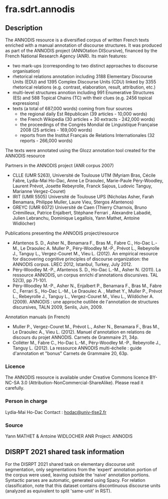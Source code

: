 # fra.sdrt.annodis

## Description

The ANNODIS resource is a diversified corpus of written French texts enriched with a manual annotation of discourse structures. It was produced as part of the ANNODIS project (ANNOtation DIScursive), financed by the French National Research Agency (ANR). Its main features:

  * two mark-ups (corresponding to two distinct approaches to discourse organisation)
  * rhetorical relations annotation including 3188 Elementary Discourse Units (EDU) and 1395 Complex Discourse Units (CDU) linked by 3355 rhetorical relations (e.g. contrast, elaboration, result, attribution, etc.)
  * multi-level structures annotion including 991 Enumerative Structures (ES) and 588 Topical Chains (TC) with their clues (e.g. 2456 topical expressions)
  * texts (a total of 687,000 words) coming from four sources
    * the regional daily Est Républicain (39 articles - 10,000 words)
    * the French Wikipedia (30 articles + 30 extracts - 242,000 words)
    * the proceedings of the Congrès Mondial de Linguistique Française 2008 (25 articles - 169,000 words)
    * reports from the Institut Français de Relations Internationales (32 reports - 266,000 words)

The texts were annotated using the Glozz annotation tool created for the ANNODIS resource

Partners in the ANNODIS project (ANR corpus 2007)

  * CLLE (UMR 5263), Université de Toulouse UTM (Myriam Bras, Cécile Fabre, Lydia-Mai Ho-Dac, Anne Le Draoulec, Marie-Paule Péry-Woodley, Laurent Prévot, Josette Rebeyrolle, Franck Sajous, Ludovic Tanguy, Marianne Vergez-Couret)
  * IRIT (UMR 5505) Université de Toulouse UPS (Nicholas Asher, Farah Benamara, Philippe Muller, Laure Vieu, Stergos Afantenos)
  * GREYC (UMR 6072) Université de Caen (Thierry Charnois, Bruno Crémilleux, Patrice Enjalbert, Stéphane Ferrari , Alexandre Labadié, Julien Lebranchu, Dominique Legallois, Yann Mathet, Antoine Widlöcher)

Publications presenting the ANNODIS project/resource

  * Afantenos S. D., Asher N., Benamara F., Bras M., Fabre C., Ho-Dac L.-M., Le Draoulec A. Muller P., Péry-Woodley M.-P., Prévot L., Rebeyrolle J., Tanguy L., Vergez-Couret M., Vieu L. (2012). An empirical resource for discovering cognitive principles of discourse organization: the ANNODIS corpus. LREC 2012, Istanbul, Turkey, July 2012. 
  * Péry-Woodley M.-P., Afantenos S. D., Ho-Dac L.-M., Asher N. (2011). La ressource ANNODIS, un corpus enrichi d'annotations discursives. TAL 52(3), pp 71-101. 
  * Péry-Woodley M.-P., Asher N., Enjalbert P., Benamara F., Bras M., Fabre C., Ferrari S., Ho-Dac L.-M., Le Draoulec A. , Mathet Y., Muller P., Prévot L., Rebeyrolle J., Tanguy L., Vergez-Couret M., Vieu L., Wildöcher A. (2009). ANNODIS : une approche outillée de l'annotation de structures discursives, TALN 2009, Senlis, Juin, 2009. 

Annotation manuals (in French)

  * Muller P., Vergez-Couret M., Prévot L., Asher N., Benamara F., Bras M., Le Draoulec A., Vieu L. (2012). Manuel d'annotation en relations de discours du projet ANNODIS. Carnets de Grammaire 21, 34p. 
  * Colléter M., Fabre C., Ho-Dac L.-M., Péry-Woodley M.-P., Rebeyrolle J., Tanguy L. (2012). La ressource ANNODIS multi-échelle : guide d'annotation et "bonus" Carnets de Grammaire 20, 63p. 

### Licence

The ANNODIS resource is available under Creative Commons licence BY-NC-SA 3.0 (Attribution-NonCommercial-ShareAlike). Please read it carefully.

### Person in charge

Lydia-Mai Ho-Dac
Contact : hodac@univ-tlse2.fr

### Source

Yann MATHET & Antoine WIDLOCHER
ANR Project: ANNODIS

## DISRPT 2021 shared task information

For the DISRPT 2021 shared task on elementary discourse unit segmentation, only segmentations from the 'expert' annotation portion of the corpus were used, leaving outside the 'naive' annotation portions. Syntactic parses are automatic, generated using Spacy. For relation classification, note that this dataset contains discontinuous discourse units (analyzed as equivalent to split 'same-unit' in RST). 